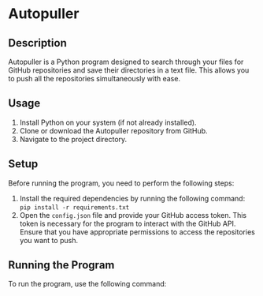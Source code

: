 # Autopuller

## Description
Autopuller is a Python program designed to search through your files for GitHub repositories and save their directories in a text file. This allows you to push all the repositories simultaneously with ease.

## Usage
1. Install Python on your system (if not already installed).
2. Clone or download the Autopuller repository from GitHub.
3. Navigate to the project directory.

## Setup
Before running the program, you need to perform the following steps:

1. Install the required dependencies by running the following command:
``pip install -r requirements.txt``
2. Open the `config.json` file and provide your GitHub access token. This token is necessary for the program to interact with the GitHub API. Ensure that you have appropriate permissions to access the repositories you want to push.

## Running the Program
To run the program, use the following command:
